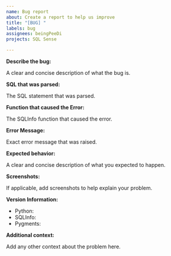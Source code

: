 ```yaml
---
name: Bug report
about: Create a report to help us improve
title: "[BUG] "
labels: bug
assignees: beingPeeDi
projects: SQL Sense

---
```


**Describe the bug:**

A clear and concise description of what the bug is.

**SQL that was parsed:**

The SQL statement that was parsed.

**Function that caused the Error:**

The SQLInfo function that caused the error.

**Error Message:**

Exact error message that was raised.

**Expected behavior:**

A clear and concise description of what you expected to happen.

**Screenshots:**

If applicable, add screenshots to help explain your problem.

**Version Information:**

- Python:
- SQLInfo:
- Pygments:

**Additional context:**

Add any other context about the problem here.
